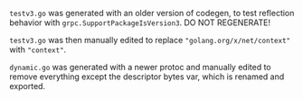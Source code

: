 `testv3.go` was generated with an older version of codegen, to test reflection
behavior with `grpc.SupportPackageIsVersion3`. DO NOT REGENERATE!

`testv3.go` was then manually edited to replace `"golang.org/x/net/context"`
with `"context"`.

`dynamic.go` was generated with a newer protoc and manually edited to remove
everything except the descriptor bytes var, which is renamed and exported.
